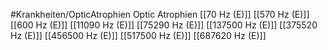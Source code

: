 #Krankheiten/OpticAtrophien
Optic Atrophien
[[70 Hz (E)]]
[[570 Hz (E)]]
[[600 Hz (E)]]
[[11090 Hz (E)]]
[[75290 Hz (E)]]
[[137500 Hz (E)]]
[[375520 Hz (E)]]
[[456500 Hz (E)]]
[[517500 Hz (E)]]
[[687620 Hz (E)]]